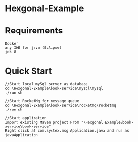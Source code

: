 # Hexgonal-Example

# Requirements
	Docker
	any IDE for java (Eclipse)
	jdk 8 
	
# Quick Start
	//Start local mySql server as database
	cd \Hexgonal-Example\book-service\mysql\mysql
	./run.sh
	
	//Start RocketMq for message queue
	cd \Hexgonal-Example\book-service\rocketmq\rocketmq
	./run.sh
	
	//Start application
	Import existing Maven project From "\Hexgonal-Example\book-service\book-service" 
	Right click at com.systex.msg.Application.java and run as javaApplication
